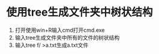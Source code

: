 # 使用tree生成文件夹中树状结构
1. 打开使用win+R输入cmd打开cmd.exe
2. 输入tree生成文件夹中所有的文件的树状结构
3. 输入tree f/ >a.txt生成a.txt文件